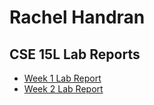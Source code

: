 # Rachel Handran

## CSE 15L Lab Reports
- [Week 1 Lab Report](week1lab.md)
- [Week 2 Lab Report](week2lab.md)

